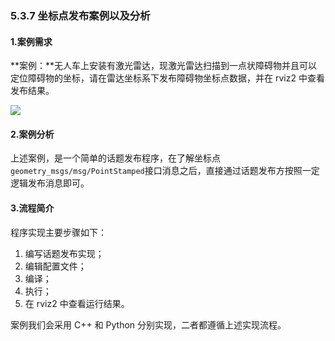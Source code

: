 ### 5.3.7 坐标点发布案例以及分析

#### 1.案例需求

**案例：**无人车上安装有激光雷达，现激光雷达扫描到一点状障碍物并且可以定位障碍物的坐标，请在雷达坐标系下发布障碍物坐标点数据，并在 rviz2 中查看发布结果。

![](/assets/5.3.7案例演示.gif)

#### 2.案例分析

上述案例，是一个简单的话题发布程序，在了解坐标点`geometry_msgs/msg/PointStamped`接口消息之后，直接通过话题发布方按照一定逻辑发布消息即可。

#### 3.流程简介

程序实现主要步骤如下：

1. 编写话题发布实现；
2. 编辑配置文件；
3. 编译；
4. 执行；
5. 在 rviz2 中查看运行结果。

案例我们会采用 C++ 和 Python 分别实现，二者都遵循上述实现流程。

